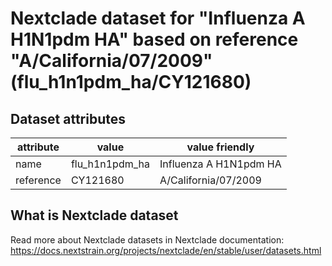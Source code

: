 # Nextclade dataset for "Influenza A H1N1pdm HA" based on reference "A/California/07/2009" (flu_h1n1pdm_ha/CY121680)


## Dataset attributes

| attribute            | value                | value friendly                           |
| -------------------- | -------------------- | ---------------------------------------- |
| name                 | flu_h1n1pdm_ha       | Influenza A H1N1pdm HA                   |
| reference            | CY121680             | A/California/07/2009                     |


## What is Nextclade dataset

Read more about Nextclade datasets in Nextclade documentation: https://docs.nextstrain.org/projects/nextclade/en/stable/user/datasets.html
